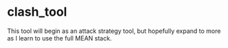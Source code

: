 # clash_tool
This tool will begin as an attack strategy tool, but hopefully expand to more as I learn to use the full MEAN stack.
